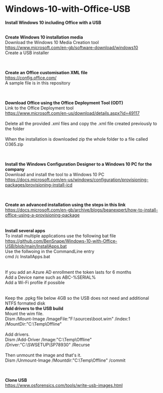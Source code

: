 # Windows-10-with-Office-USB
**Install Windows 10 including Office with a USB**<br/>
<br/>

**Create Windows 10 installation media**<br/>
Download the Windows 10 Media Creation tool<br/>
https://www.microsoft.com/en-gb/software-download/windows10 <br/>
Create a USB installer<br/>
<br/>
<br/>

**Create an Office customisation XML file**<br/>
https://config.office.com/<br/>
A sample file is in this repository<br/>
<br/>
<br/>

**Download Office using the Office Deployment Tool (ODT)**<br/>
Link to the Office Deployment tool<br/>
https://www.microsoft.com/en-us/download/details.aspx?id=49117<br/>
<br/>
Delete all the provided .xml files and copy the .xml file created previously to the folder<br/>
<br/>
When the installation is downloaded zip the whole folder to a file called O365.zip<br/>
<br/>
<br/>

**Install the Windows Configuration Designer to a Windows 
10 PC for the company**<br/>
Download and install the tool to a Windows 10 PC<br/>
https://docs.microsoft.com/en-us/windows/configuration/provisioning-packages/provisioning-install-icd<br/>
<br/>
<br/>

**Create an advanced installation using the steps in this link**<br/>
https://docs.microsoft.com/en-gb/archive/blogs/beanexpert/how-to-install-office-using-a-provisioning-package<br/>
<br/>
<br/>
**Install several apps**<br/>
To install multiple applications use the following bat file<br/>
https://github.com/BenSnape/Windows-10-with-Office-USB/blob/main/InstallApps.bat<br/>
Use the follwoing in the CommandLine entry <br/>
cmd /c InstallApps.bat<br/>
<br/>
<br/>
If you add an Azure AD enrollment the token lasts for 6 months<br/>
Add a Device name such as ABC-%SERIAL%<br/>
Add a Wi-Fi profile if possible<br/>
<br/>
<br/>
Keep the .ppkg file below 4GB so the USB does not need and additional NTFS formated disk
<br/>
**Add drivers to the USB build**<br/>
Mount the wim file.<br/>
Dism /Mount-Image /ImageFile:"F:\sources\boot.wim" /index:1 /MountDir:"C:\Temp\Offline"<br/>
<br/>
Add drivers.<br/>
Dism /Add-Driver /Image:"C:\Temp\Offline" /Driver:"C:\SWSETUP\SP78930" /Recurse<br/>
<br/>
Then unmount the image and that's it.<br/>
Dism /Unmount-Image /Mountdir:"C:\Temp\Offline" /commit<br/>
<br/>
<br/>

**Clone USB**<br/>
https://www.osforensics.com/tools/write-usb-images.html<br/>
